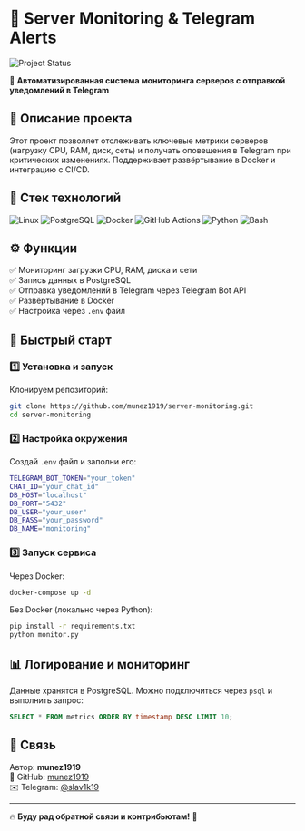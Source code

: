 # 🚀 Server Monitoring & Telegram Alerts

![Project Status](https://img.shields.io/badge/status-active-brightgreen)

📡 **Автоматизированная система мониторинга серверов с отправкой уведомлений в Telegram**

## 📌 Описание проекта  
Этот проект позволяет отслеживать ключевые метрики серверов (нагрузку CPU, RAM, диск, сеть) и получать оповещения в Telegram при критических изменениях. Поддерживает развёртывание в Docker и интеграцию с CI/CD.

## 🔧 Стек технологий  
![Linux](https://img.shields.io/badge/Linux-FCC624?style=for-the-badge&logo=linux&logoColor=black)
![PostgreSQL](https://img.shields.io/badge/PostgreSQL-316192?style=for-the-badge&logo=postgresql&logoColor=white)
![Docker](https://img.shields.io/badge/Docker-2496ED?style=for-the-badge&logo=docker&logoColor=white)
![GitHub Actions](https://img.shields.io/badge/GitHub_Actions-2088FF?style=for-the-badge&logo=github-actions&logoColor=white)
![Python](https://img.shields.io/badge/Python-3776AB?style=for-the-badge&logo=python&logoColor=white)
![Bash](https://img.shields.io/badge/Bash-4EAA25?style=for-the-badge&logo=gnu-bash&logoColor=white)

## ⚙️ Функции  
✅ Мониторинг загрузки CPU, RAM, диска и сети  
✅ Запись данных в PostgreSQL  
✅ Отправка уведомлений в Telegram через Telegram Bot API  
✅ Развёртывание в Docker  
✅ Настройка через `.env` файл  

## 🚀 Быстрый старт  

### 1️⃣ Установка и запуск  
Клонируем репозиторий:  
```bash
git clone https://github.com/munez1919/server-monitoring.git
cd server-monitoring
```
  
### 2️⃣ Настройка окружения  
Создай `.env` файл и заполни его:  
```bash
TELEGRAM_BOT_TOKEN="your_token"
CHAT_ID="your_chat_id"
DB_HOST="localhost"
DB_PORT="5432"
DB_USER="your_user"
DB_PASS="your_password"
DB_NAME="monitoring"
```

### 3️⃣ Запуск сервиса  
Через Docker:  
```bash
docker-compose up -d
```
Без Docker (локально через Python):  
```bash
pip install -r requirements.txt
python monitor.py
```

## 📊 Логирование и мониторинг  
Данные хранятся в PostgreSQL. Можно подключиться через `psql` и выполнить запрос:  
```sql
SELECT * FROM metrics ORDER BY timestamp DESC LIMIT 10;
```

## 📢 Связь  
Автор: **munez1919**  
📌 GitHub: [munez1919](https://github.com/munez1919)  
✉️ Telegram: [@slav1k19](https://t.me/slav1k19)  

---

🔥 **Буду рад обратной связи и контрибьютам!** 🚀

